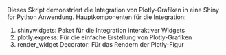 Dieses Skript demonstriert die Integration von Plotly-Grafiken in eine Shiny for Python Anwendung.
Hauptkomponenten für die Integration:
1. shinywidgets: Paket für die Integration interaktiver Widgets
2. plotly.express: Für die einfache Erstellung von Plotly-Grafiken
3. render_widget Decorator: Für das Rendern der Plotly-Figur
